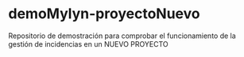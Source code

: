 demoMylyn-proyectoNuevo
=======================

Repositorio de demostración para comprobar el funcionamiento de la gestión de incidencias en un NUEVO PROYECTO
